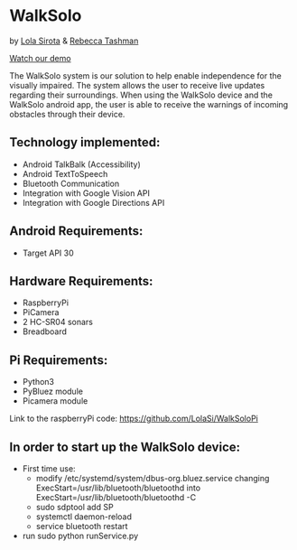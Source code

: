# WalkSolo 
by [Lola Sirota](https://github.com/LolaSi) & [Rebecca Tashman](https://github.com/tashmanr)

[Watch our demo](https://youtu.be/FM5iu6QRGuI)


The WalkSolo system is our solution to help enable independence for the visually impaired. The system allows the user to receive live updates regarding their surroundings. When using the WalkSolo device and the WalkSolo android app, the user is able to receive the warnings of incoming obstacles through their device.


## Technology implemented:
- Android TalkBalk (Accessibility)
- Android TextToSpeech
- Bluetooth Communication
- Integration with Google Vision API 
- Integration with Google Directions API

## Android Requirements:
- Target API 30

## Hardware Requirements:
- RaspberryPi
- PiCamera
- 2 HC-SR04 sonars
- Breadboard


## Pi Requirements:
- Python3
- PyBluez module
- Picamera module

Link to the raspberryPi code: https://github.com/LolaSi/WalkSoloPi

## In order to start up the WalkSolo device:
- First time use:
  - modify /etc/systemd/system/dbus-org.bluez.service changing ExecStart=/usr/lib/bluetooth/bluetoothd into ExecStart=/usr/lib/bluetooth/bluetoothd -C
  - sudo sdptool add SP
  - systemctl daemon-reload
  - service bluetooth restart
- run sudo python runService.py

